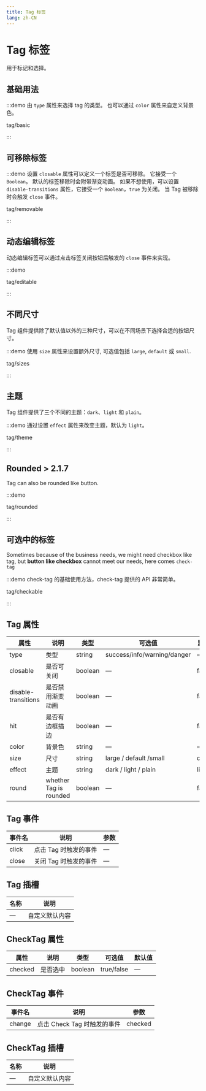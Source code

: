 ```yaml
---
title: Tag 标签
lang: zh-CN
---
```


# Tag 标签

用于标记和选择。

## 基础用法

:::demo 由 `type` 属性来选择 tag 的类型。 也可以通过 `color` 属性来自定义背景色。

tag/basic

:::

## 可移除标签

:::demo 设置 `closable` 属性可以定义一个标签是否可移除。 它接受一个 `Boolean`。 默认的标签移除时会附带渐变动画。 如果不想使用，可以设置 `disable-transitions` 属性，它接受一个 `Boolean`，`true` 为关闭。 当 Tag 被移除时会触发 `close` 事件。

tag/removable

:::

## 动态编辑标签

动态编辑标签可以通过点击标签关闭按钮后触发的 `close` 事件来实现。

:::demo

tag/editable

:::

## 不同尺寸

Tag 组件提供除了默认值以外的三种尺寸，可以在不同场景下选择合适的按钮尺寸。

:::demo 使用 `size` 属性来设置额外尺寸, 可选值包括 `large`, `default` 或 `small`.

tag/sizes

:::

## 主题

Tag 组件提供了三个不同的主题：`dark`、`light` 和 `plain`。

:::demo 通过设置 `effect` 属性来改变主题，默认为 `light`。

tag/theme

:::

## Rounded <el-tag>> 2.1.7</el-tag>

Tag can also be rounded like button.

:::demo

tag/rounded

:::

## 可选中的标签

Sometimes because of the business needs, we might need checkbox like tag, but **button like checkbox** cannot meet our needs, here comes `check-tag`

:::demo check-tag 的基础使用方法，check-tag 提供的 API 非常简单。

tag/checkable

:::

## Tag 属性

| 属性                | 说明                   | 类型    | 可选值                      | 默认值  |
| ------------------- | ---------------------- | ------- | --------------------------- | ------- |
| type                | 类型                   | string  | success/info/warning/danger | —       |
| closable            | 是否可关闭             | boolean | —                           | false   |
| disable-transitions | 是否禁用渐变动画       | boolean | —                           | false   |
| hit                 | 是否有边框描边         | boolean | —                           | false   |
| color               | 背景色                 | string  | —                           | —       |
| size                | 尺寸                   | string  | large / default /small      | default |
| effect              | 主题                   | string  | dark / light / plain        | light   |
| round               | whether Tag is rounded | boolean | —                           | false   |

## Tag 事件

| 事件名 | 说明                  | 参数 |
| ------ | --------------------- | ---- |
| click  | 点击 Tag 时触发的事件 | —    |
| close  | 关闭 Tag 时触发的事件 | —    |

## Tag 插槽

| 名称 | 说明           |
| ---- | -------------- |
| —    | 自定义默认内容 |

## CheckTag 属性

| 属性    | 说明     | 类型    | 可选值     | 默认值 |
| ------- | -------- | ------- | ---------- | ------ |
| checked | 是否选中 | boolean | true/false | —      |

## CheckTag 事件

| 事件名 | 说明                        | 参数    |
| ------ | --------------------------- | ------- |
| change | 点击 Check Tag 时触发的事件 | checked |

## CheckTag 插槽

| 名称 | 说明           |
| ---- | -------------- |
| —    | 自定义默认内容 |
